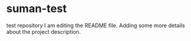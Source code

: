 # suman-test
test repository
I am editing the README file. Adding some more details about the project description.

